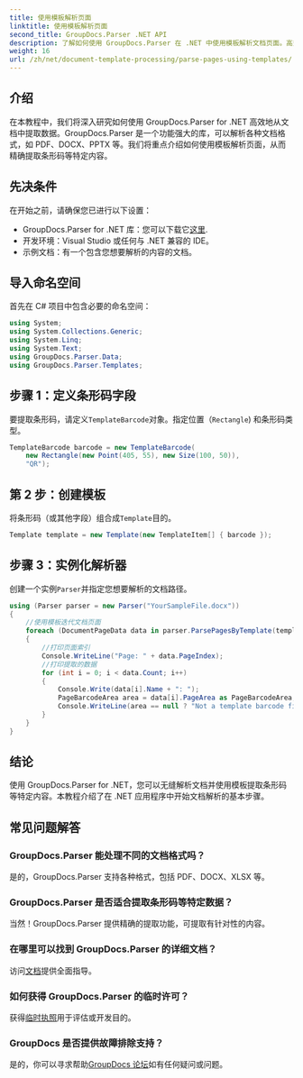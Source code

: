 ```yaml
---
title: 使用模板解析页面
linktitle: 使用模板解析页面
second_title: GroupDocs.Parser .NET API
description: 了解如何使用 GroupDocs.Parser 在 .NET 中使用模板解析文档页面。高效地为您的应用程序提取特定内容。
weight: 16
url: /zh/net/document-template-processing/parse-pages-using-templates/
---
```

## 介绍
在本教程中，我们将深入研究如何使用 GroupDocs.Parser for .NET 高效地从文档中提取数据。GroupDocs.Parser 是一个功能强大的库，可以解析各种文档格式，如 PDF、DOCX、PPTX 等。我们将重点介绍如何使用模板解析页面，从而精确提取条形码等特定内容。
## 先决条件
在开始之前，请确保您已进行以下设置：
-  GroupDocs.Parser for .NET 库：您可以下载它[这里](https://releases.groupdocs.com/parser/net/).
- 开发环境：Visual Studio 或任何与 .NET 兼容的 IDE。
- 示例文档：有一个包含您想要解析的内容的文档。

## 导入命名空间
首先在 C# 项目中包含必要的命名空间：
```csharp
using System;
using System.Collections.Generic;
using System.Linq;
using System.Text;
using GroupDocs.Parser.Data;
using GroupDocs.Parser.Templates;
```
## 步骤 1：定义条形码字段
要提取条形码，请定义`TemplateBarcode`对象。指定位置（`Rectangle`) 和条形码类型。
```csharp
TemplateBarcode barcode = new TemplateBarcode(
    new Rectangle(new Point(405, 55), new Size(100, 50)),
    "QR");
```
## 第 2 步：创建模板
将条形码（或其他字段）组合成`Template`目的。
```csharp
Template template = new Template(new TemplateItem[] { barcode });
```
## 步骤 3：实例化解析器
创建一个实例`Parser`并指定您想要解析的文档路径。
```csharp
using (Parser parser = new Parser("YourSampleFile.docx"))
{
    //使用模板迭代文档页面
    foreach (DocumentPageData data in parser.ParsePagesByTemplate(template))
    {
        //打印页面索引
        Console.WriteLine("Page: " + data.PageIndex);
        //打印提取的数据
        for (int i = 0; i < data.Count; i++)
        {
            Console.Write(data[i].Name + ": ");
            PageBarcodeArea area = data[i].PageArea as PageBarcodeArea;
            Console.WriteLine(area == null ? "Not a template barcode field" : area.Value);
        }
    }
}
```

## 结论
使用 GroupDocs.Parser for .NET，您可以无缝解析文档并使用模板提取条形码等特定内容。本教程介绍了在 .NET 应用程序中开始文档解析的基本步骤。

## 常见问题解答
### GroupDocs.Parser 能处理不同的文档格式吗？
是的，GroupDocs.Parser 支持各种格式，包括 PDF、DOCX、XLSX 等。
### GroupDocs.Parser 是否适合提取条形码等特定数据？
当然！GroupDocs.Parser 提供精确的提取功能，可提取有针对性的内容。
### 在哪里可以找到 GroupDocs.Parser 的详细文档？
访问[文档](https://tutorials.groupdocs.com/parser/net/)提供全面指导。
### 如何获得 GroupDocs.Parser 的临时许可？
获得[临时执照](https://purchase.groupdocs.com/temporary-license/)用于评估或开发目的。
### GroupDocs 是否提供故障排除支持？
是的，你可以寻求帮助[GroupDocs 论坛](https://forum.groupdocs.com/c/parser/17)如有任何疑问或问题。